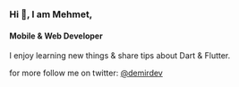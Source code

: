 ### Hi 👋, I am Mehmet,
#### Mobile & Web Developer
I enjoy learning new things & share tips about Dart & Flutter.

for more follow me on twitter:
[@demirdev](https://twitter.com/demirdev)
